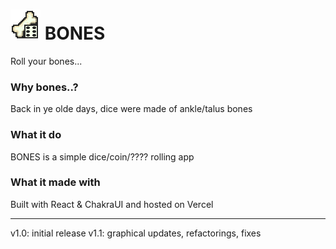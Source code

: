 # ![bones logo](src/assets/logo.png) BONES

Roll your bones...

### Why bones..?

Back in ye olde days, dice were made of ankle/talus bones

### What it do

BONES is a simple dice/coin/???? rolling app

### What it made with

Built with React & ChakraUI and hosted on Vercel

---

v1.0: initial release
v1.1: graphical updates, refactorings, fixes
